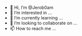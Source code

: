 - 👋 Hi, I’m @Jerob0am
- 👀 I’m interested in ...
- 🌱 I’m currently learning ...
- 💞️ I’m looking to collaborate on ...
- 📫 How to reach me ...

<!---
Jerob0am/Jerob0am is a ✨ special ✨ repository because its `README.md` (this file) appears on your GitHub profile.
You can click the Preview link to take a look at your changes.
--->
